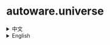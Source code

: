# autoware.universe

<details>
<summary>中文</summary>

dora NDT module first version.  This code has to be dora V0.3.2+

**目录说明**：在“~”目录下存放dora 及 autoware.universe文件夹

​                     在 dora_project目录下安装dora运行文件

# 1  安装dora V0.3.2

## 1.1 安装依赖项
```bash
sudo apt  install cargo clang
pip install dora-rs==0.3.2
```
## 1.2 安装 dora V0.3.2   
参考连接：https://blog.csdn.net/crp997576280/article/details/135368894（Dora-rs 机器人框架学习教程（1）—— Dora-rs安装）

```bash
mkdir dora_project && cd dora_project

export DORA_VERSION=v0.3.2 # Check for the latest release
export ARCHITECTURE=$(uname -m)
wget https://github.com/dora-rs/dora/releases/download/${DORA_VERSION}/dora-${DORA_VERSION}-${ARCHITECTURE}-Linux.zip
unzip dora-${DORA_VERSION}-${ARCHITECTURE}-Linux.zip
pip install dora-rs==${DORA_VERSION} ## For Python API
export PATH=$PATH:$(pwd) >> ~/.bashrc
dora --help
```

完成上述步骤后把 PATH=$PATH:/home/xxx/dora_project  (例如：PATH="$PATH:/home/crp/dora_project" )加入到 .bashrc中最后一行


## 1.3下载 dora 源码       

原文链接： https://blog.csdn.net/weixin_44112228/article/details/135607575 （Dora-rs 机器人框架学习教程（2）——从零开始编译C++节点）


```bash
cd ~
git clone https://github.com/dora-rs/dora.git
cd dora/examples/c++-dataflow
cargo run --example cxx-dataflow  # compile C++ node
cargo build -p dora-node-api-c --release  # compile dora-node-api-c 

cd ../c++-ros2-dataflow
source /opt/ros/galactic/setup.bash
cargo run --example cxx-ros2-dataflow --features ros2-examples
```
# 2.下载 dora autoware.universe

下载autoware dora分支

```bash
cd ~
git clone -b  feature/autoware_dora https://github.com/ShoreFlower/autoware.universe.git
```

</details>

<details>
<summary>English</summary>

## Welcome to Dora Autoware

This project use DORA as the middleware for autoware.universe. Currently it support a few robot platform. The simulator is still in progress.

dora NDT module first version.  This code has to be dora V0.3.2+


# 1  Install dora V0.3.2

## 1.1 Dependencies
```bash
sudo apt  install cargo clang
pip install dora-rs==0.3.2
```
## 1.2 Install  dora V0.3.2   

```bash
mkdir dora_project && cd dora_project

export DORA_VERSION=v0.3.2 # Check for the latest release
export ARCHITECTURE=$(uname -m)
wget https://github.com/dora-rs/dora/releases/download/${DORA_VERSION}/dora-${DORA_VERSION}-${ARCHITECTURE}-Linux.zip
unzip dora-${DORA_VERSION}-${ARCHITECTURE}-Linux.zip
pip install dora-rs==${DORA_VERSION} ## For Python API
export PATH=$PATH:$(pwd) >> ~/.bashrc
dora --help
```

After completing the above steps, add PATH=$PATH:/home/xxx/dora_project (for example: PATH="$PATH:/home/crp/dora_project") to the last line of .bashrc


## 1.3 Download dora source code       

Link： https://blog.csdn.net/weixin_44112228/article/details/135607575 


```bash
cd ~
git clone https://github.com/dora-rs/dora.git
cd dora/examples/c++-dataflow
cargo run --example cxx-dataflow  # compile C++ node
cargo build -p dora-node-api-c --release  # compile dora-node-api-c 

cd ../c++-ros2-dataflow
source /opt/ros/galactic/setup.bash
cargo run --example cxx-ros2-dataflow --features ros2-examples
```
# 2.Download dora autoware.universe

Download autoware from main branch

```bash
cd ~
git clone https://github.com/ShoreFlower/autoware.universe.git
```

</details>

